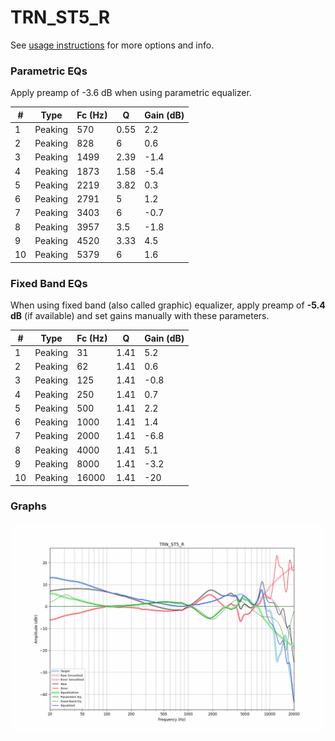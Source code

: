 # TRN_ST5_R
See [usage instructions](https://github.com/jaakkopasanen/AutoEq#usage) for more options and info.

### Parametric EQs
Apply preamp of -3.6 dB when using parametric equalizer.

|   # | Type    |   Fc (Hz) |    Q |   Gain (dB) |
|-----|---------|-----------|------|-------------|
|   1 | Peaking |       570 | 0.55 |         2.2 |
|   2 | Peaking |       828 | 6    |         0.6 |
|   3 | Peaking |      1499 | 2.39 |        -1.4 |
|   4 | Peaking |      1873 | 1.58 |        -5.4 |
|   5 | Peaking |      2219 | 3.82 |         0.3 |
|   6 | Peaking |      2791 | 5    |         1.2 |
|   7 | Peaking |      3403 | 6    |        -0.7 |
|   8 | Peaking |      3957 | 3.5  |        -1.8 |
|   9 | Peaking |      4520 | 3.33 |         4.5 |
|  10 | Peaking |      5379 | 6    |         1.6 |

### Fixed Band EQs
When using fixed band (also called graphic) equalizer, apply preamp of **-5.4 dB** (if available) and set gains manually with these parameters.

|   # | Type    |   Fc (Hz) |    Q |   Gain (dB) |
|-----|---------|-----------|------|-------------|
|   1 | Peaking |        31 | 1.41 |         5.2 |
|   2 | Peaking |        62 | 1.41 |         0.6 |
|   3 | Peaking |       125 | 1.41 |        -0.8 |
|   4 | Peaking |       250 | 1.41 |         0.7 |
|   5 | Peaking |       500 | 1.41 |         2.2 |
|   6 | Peaking |      1000 | 1.41 |         1.4 |
|   7 | Peaking |      2000 | 1.41 |        -6.8 |
|   8 | Peaking |      4000 | 1.41 |         5.1 |
|   9 | Peaking |      8000 | 1.41 |        -3.2 |
|  10 | Peaking |     16000 | 1.41 |       -20   |

### Graphs
![](./TRN_ST5_R.png)

